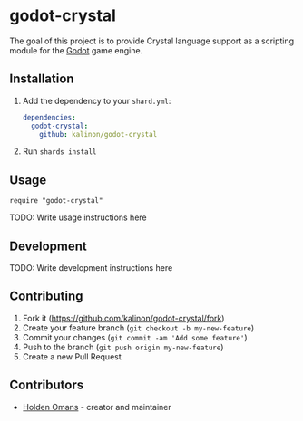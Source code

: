 # godot-crystal

The goal of this project is to provide Crystal language support as a scripting
module for the [Godot](http://godotengine.org) game engine.

## Installation

1. Add the dependency to your `shard.yml`:

   ```yaml
   dependencies:
     godot-crystal:
       github: kalinon/godot-crystal
   ```

2. Run `shards install`

## Usage

```crystal
require "godot-crystal"
```

TODO: Write usage instructions here

## Development

TODO: Write development instructions here

## Contributing

1. Fork it (<https://github.com/kalinon/godot-crystal/fork>)
2. Create your feature branch (`git checkout -b my-new-feature`)
3. Commit your changes (`git commit -am 'Add some feature'`)
4. Push to the branch (`git push origin my-new-feature`)
5. Create a new Pull Request

## Contributors

- [Holden Omans](https://github.com/kalinon) - creator and maintainer
